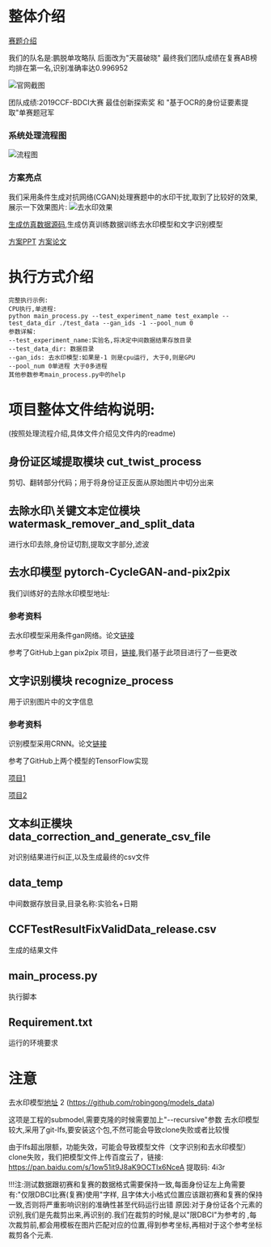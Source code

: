 
# 整体介绍
  [赛题介绍](https://www.datafountain.cn/competitions/346)
  
  
  我们的队名是:鹏脱单攻略队  后面改为"天晨破晓" 最终我们团队成绩在复赛AB榜均排在第一名,识别准确率达0.996952
 
  ![官网截图](https://github.com/Mingtzge/2019-CCF-BDCI-OCR-MCZJ-OCR-IdentificationIDElement/blob/master/show_imgs/webwxgetmsgimg.jpg)
  
  团队成绩:2019CCF-BDCI大赛  最佳创新探索奖 和 "基于OCR的身份证要素提取"单赛题冠军
  
  ### 系统处理流程图
  
  ![流程图](https://github.com/Mingtzge/2019-CCF-BDCI-OCR-MCZJ-OCR-IdentificationIDElement/blob/master/show_imgs/%E7%B3%BB%E7%BB%9F%E6%9E%B6%E6%9E%84.png)
  
  ### 方案亮点 
  我们采用条件生成对抗网络(CGAN)处理赛题中的水印干扰,取到了比较好的效果,展示一下效果图片:
  ![去水印效果](https://github.com/Mingtzge/2019-CCF-BDCI-OCR-MCZJ-OCR-IdentificationIDElement/blob/master/show_imgs/%E5%8E%BB%E6%B0%B4%E5%8D%B0%E6%95%88%E6%9E%9C.png)
  
  [生成仿真数据源码](https://github.com/robingong/2019-CCF-BDCI-OCR-MCZJ-fake_data_generator),生成仿真训练数据训练去水印模型和文字识别模型
  
  [方案PPT](https://discussion.datafountain.cn/questions/2260/answers/23380) [方案论文](https://discussion.datafountain.cn/questions/2232/answers/23321)
  
# 执行方式介绍
    完整执行示例:
    CPU执行,单进程:
    python main_process.py --test_experiment_name test_example --test_data_dir ./test_data --gan_ids -1 --pool_num 0
    参数详解:
    --test_experiment_name:实验名,将决定中间数据结果存放目录
    --test_data_dir: 数据目录
    --gan_ids: 去水印模型:如果是-1 则是cpu运行, 大于0,则是GPU
    --pool_num 0单进程 大于0多进程
    其他参数参考main_process.py中的help

# 项目整体文件结构说明:
(按照处理流程介绍,具体文件介绍见文件内的readme)

## 身份证区域提取模块 cut_twist_process
  剪切、翻转部分代码；用于将身份证正反面从原始图片中切分出来

## 去除水印\关键文本定位模块 watermask_remover_and_split_data
  进行水印去除,身份证切割,提取文字部分,滤波

## 去水印模型 pytorch-CycleGAN-and-pix2pix
  我们训练好的去除水印模型地址:
### 参考资料
  去水印模型采用条件gan网络。论文[链接](https://arxiv.org/pdf/1611.07004.pdf)
  
  参考了GitHub上gan pix2pix 项目，[链接](https://github.com/junyanz/pytorch-CycleGAN-and-pix2pix#cyclegan-and-pix2pix-in-pytorch),我们基于此项目进行了一些更改

## 文字识别模块 recognize_process
  用于识别图片中的文字信息
### 参考资料
  识别模型采用CRNN。论文[链接](https://arxiv.org/abs/1507.05717)
  
  参考了GitHub上两个模型的TensorFlow实现
  
  [项目1](https://github.com/MaybeShewill-CV/CRNN_Tensorflow) 
  
  [项目2](https://github.com/bai-shang/crnn_ctc_ocr.Tensorflow)

## 文本纠正模块 data_correction_and_generate_csv_file
  对识别结果进行纠正,以及生成最终的csv文件

## data_temp
  中间数据存放目录,目录名称:实验名+日期

## CCFTestResultFixValidData_release.csv
  生成的结果文件

## main_process.py
  执行脚本

## Requirement.txt
  运行的环境要求

# 注意
  去水印模型[地址](https://github.com/Mingtzge/models_data) 2 (https://github.com/robingong/models_data)
  
  这项是工程的submodel,需要克隆的时候需要加上"--recursive"参数 
  去水印模型较大,采用了git-lfs,要安装这个包,不然可能会导致clone失败或者比较慢
  
  
  由于lfs超出限额，功能失效，可能会导致模型文件（文字识别和去水印模型）clone失败，我们把模型文件上传百度云了，链接: https://pan.baidu.com/s/1ow51it9J8aK9OCTIx6NceA 提取码: 4i3r

!!!注:测试数据跟初赛和复赛的数据格式需要保持一致,每面身份证左上角需要有:"仅限DBCI比赛(复赛)使用"字样,
      且字体大小格式位置应该跟初赛和复赛的保持一致,否则将严重影响识别的准确性甚至代码运行出错
   原因:对于身份证各个元素的识别,我们是先裁剪出来,再识别的.我们在裁剪的时候,是以"限DBCI"为参考的
   ,每次裁剪前,都会用模板在图片匹配对应的位置,得到参考坐标,再相对于这个参考坐标裁剪各个元素.
